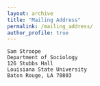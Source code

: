 ```yaml
---
layout: archive
title: "Mailing Address"
permalink: /mailing_address/
author_profile: true
---
```

	Sam Stroope
	Department of Sociology
	126 Stubbs Hall
	Louisiana State University
	Baton Rouge, LA 70803

